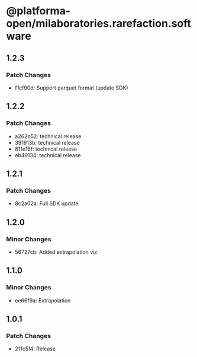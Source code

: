 # @platforma-open/milaboratories.rarefaction.software

## 1.2.3

### Patch Changes

- f1cf90d: Support parquet format (update SDK)

## 1.2.2

### Patch Changes

- a262b52: technical release
- 391913b: technical release
- 811e16f: technical release
- eb49134: technical release

## 1.2.1

### Patch Changes

- 8c2a02a: Full SDK update

## 1.2.0

### Minor Changes

- 56727cb: Added extrapolation viz

## 1.1.0

### Minor Changes

- ee66f9a: Extrapolation

## 1.0.1

### Patch Changes

- 211c5f4: Release
